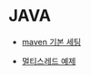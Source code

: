 # JAVA

* [maven 기본 세팅](https://byul91oh.tistory.com/304)

* [멀티스레드 예제](https://withhamit.tistory.com/522)
